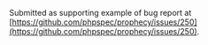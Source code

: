 Submitted as supporting example of bug report at [https://github.com/phpspec/prophecy/issues/250](https://github.com/phpspec/prophecy/issues/250).